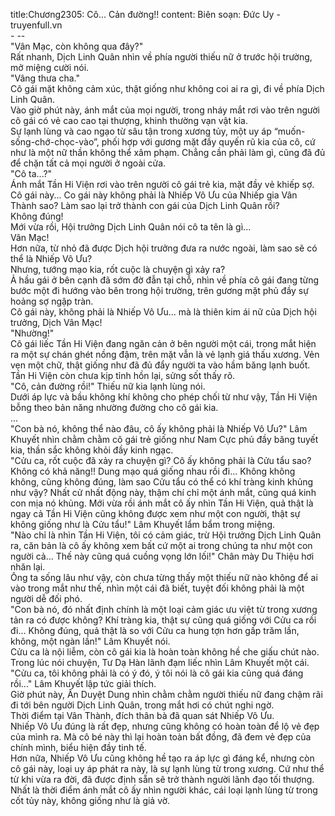 title:Chương2305: Cô... Cản đường!!
content:
Biên soạn: Đức Uy - truyenfull.vn<br>- --<br>"Vân Mạc, còn không qua đây?"<br>Rất nhanh, Dịch Linh Quân nhìn về phía người thiếu nữ ở trước hội trường, mở miệng cười nói.<br>"Vâng thưa cha."<br>Cô gái mặt không cảm xúc, thật giống như không coi ai ra gì, đi về phía Dịch Linh Quân.<br>Vào giờ phút này, ánh mắt của mọi người, trong nháy mắt rơi vào trên người cô gái có vẻ cao cao tại thượng, khinh thường vạn vật kia.<br>Sự lạnh lùng và cao ngạo từ sâu tận trong xương tủy, một uy áp “muốn-sống-chớ-chọc-vào”, phối hợp với gương mặt đầy quyến rũ kia của cô, cứ như là một nữ thần không thể xâm phạm. Chẳng cần phải làm gì, cũng đã đủ để chặn tất cả mọi người ở ngoài cửa.<br>"Cô ta...?"<br>Ánh mắt Tần Hi Viện rơi vào trên người cô gái trẻ kia, mặt đầy vẻ khiếp sợ. Cô gái này... Co gái này không phải là Nhiếp Vô Ưu của Nhiếp gia Vân Thành sao? Làm sao lại trở thành con gái của Dịch Linh Quân rồi?<br>Không đúng!<br>Mới vừa rồi, Hội trưởng Dịch Linh Quân nói cô ta tên là gì...<br>Vân Mạc!<br>Hơn nữa, từ nhỏ đã được Dịch hội trưởng đưa ra nước ngoài, làm sao sẽ có thể là Nhiếp Vô Ưu?<br>Nhưng, tướng mạo kia, rốt cuộc là chuyện gì xảy ra?<br>Ả hầu gái ở bên cạnh đã sớm đờ đẫn tại chỗ, nhìn về phía cô gái đang từng bước một đi hướng vào bên trong hội trường, trên gương mặt phủ đầy sự hoảng sợ ngập tràn.<br>Cô gái này, không phải là Nhiếp Vô Ưu... mà là thiên kim ái nữ của Dịch hội trưởng, Dịch Vân Mạc!<br>"Nhường!"<br>Cô gái liếc Tần Hi Viện đang ngăn cản ở bên người một cái, trong mắt hiện ra một sự chán ghét nồng đậm, trên mặt vẫn là vẻ lạnh giá thấu xương. Vẻn vẹn một chữ, thật giống như đã đủ đẩy người ta vào hầm băng lạnh buốt.<br>Tần Hi Viện còn chưa kịp tỉnh hồn lại, sửng sốt thấy rõ.<br>"Cô, cản đường rồi!" Thiếu nữ kia lạnh lùng nói.<br>Dưới áp lực và bầu không khí không cho phép chối từ như vậy, Tần Hi Viện bỗng theo bản năng nhường đường cho cô gái kia.<br>...<br>"Con bà nó, không thể nào đâu, cô ấy không phải là Nhiếp Vô Ưu?" Lâm Khuyết nhìn chằm chằm cô gái trẻ giống như Nam Cực phủ đầy băng tuyết kia, thần sắc không khỏi đầy kinh ngạc.<br>"Cửu ca, rốt cuộc đã xảy ra chuyện gì? Cô ấy không phải là Cửu tẩu sao? Không có khả năng!! Dung mạo quá giống nhau rồi đi... Không không không, cũng không đúng, làm sao Cửu tẩu có thể có khí tràng kinh khủng như vậy? Nhất cử nhất động này, thậm chí chỉ một ánh mắt, cũng quá kinh con mịa nó khủng. Mới vừa rồi ánh mắt cô ấy nhìn Tần Hi Viện, quả thật là ngay cả Tần Hi Viện cũng không được xem như một con người, thật sự không giống như là Cửu tẩu!" Lâm Khuyết lẩm bẩm trong miệng.<br>"Nào chỉ là nhìn Tần Hi Viện, tôi có cảm giác, trừ Hội trưởng Dịch Linh Quân ra, căn bản là cô ấy không xem bất cứ một ai trong chúng ta như một con người cả... Thế này cũng quá cuồng vọng lớn lối!" Chân mày Du Thiệu hơi nhăn lại.<br>Ông ta sống lâu như vậy, còn chưa từng thấy một thiếu nữ nào không để ai vào trong mắt như thế, nhìn một cái đã biết, tuyệt đối không phải là một người dễ đối phó.<br>"Con bà nó, đó nhất định chính là một loại cảm giác ưu việt từ trong xương tản ra có được không? Khí tràng kia, thật sự cũng quá giống với Cửu ca rồi đi... Không đúng, quả thật là so với Cửu ca hung tợn hơn gấp trăm lần, không, một ngàn lần!" Lâm Khuyết nói.<br>Cửu ca là nội liễm, còn cô gái kia là hoàn toàn không hề che giấu chút nào.<br>Trong lúc nói chuyện, Tư Dạ Hàn lãnh đạm liếc nhìn Lâm Khuyết một cái.<br>"Cửu ca, tôi không phải là có ý đó, ý tôi nói là cô gái kia cũng quá đáng rồi..." Lâm Khuyết lập tức giải thích.<br>Giờ phút này, Ân Duyệt Dung nhìn chằm chằm người thiếu nữ đang chậm rãi đi tới bên người Dịch Linh Quân, trong mắt hơi có chút nghi ngờ.<br>Thời điểm tại Vân Thành, đích thân bà đã quan sát Nhiếp Vô Ưu.<br>Nhiếp Vô Ưu đúng là rất đẹp, nhưng cũng không có hoàn toàn để lộ vẻ đẹp của mình ra. Mà cô bé này thì lại hoàn toàn bất đồng, đã đem vẻ đẹp của chính mình, biểu hiện đầy tinh tế.<br>Hơn nữa, Nhiếp Vô Ưu cũng không hề tạo ra áp lực gì đáng kể, nhưng còn cô gái này, loại uy áp phát ra này, là sự lạnh lùng từ trong xương. Cứ như thể từ khi vừa ra đời, đã được định sẵn sẽ trở thành người lãnh đạo tối thượng. Nhất là thời điểm ánh mắt cô ấy nhìn người khác, cái loại lạnh lùng từ trong cốt tủy này, không giống như là giả vờ.